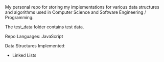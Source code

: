 My personal repo for storing my implementations for various data structures and algorithms used in Computer Science and Software Engineering / Programming.

The test_data folder contains test data.

Repo Languages: JavaScript

Data Structures Implemented:
- Linked Lists
